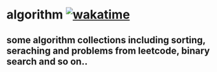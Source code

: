 # algorithm [![wakatime](https://wakatime.com/badge/user/db09ea1e-a9cf-4643-a860-074ea73193d3/project/c7d070fa-5207-446a-9a8d-ae7dbe8d90ac.svg)](https://wakatime.com/badge/user/db09ea1e-a9cf-4643-a860-074ea73193d3/project/c7d070fa-5207-446a-9a8d-ae7dbe8d90ac)
## some algorithm collections including sorting, seraching and problems from leetcode, binary search and so on..

